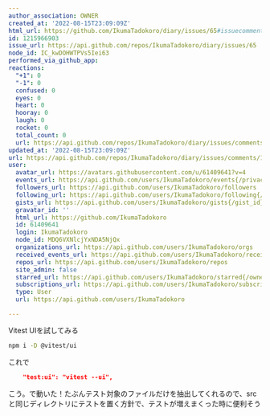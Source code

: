 ```yaml
---
author_association: OWNER
created_at: '2022-08-15T23:09:09Z'
html_url: https://github.com/IkumaTadokoro/diary/issues/65#issuecomment-1215966903
id: 1215966903
issue_url: https://api.github.com/repos/IkumaTadokoro/diary/issues/65
node_id: IC_kwDOHWTPVs5Iei63
performed_via_github_app: 
reactions:
  "+1": 0
  "-1": 0
  confused: 0
  eyes: 0
  heart: 0
  hooray: 0
  laugh: 0
  rocket: 0
  total_count: 0
  url: https://api.github.com/repos/IkumaTadokoro/diary/issues/comments/1215966903/reactions
updated_at: '2022-08-15T23:09:09Z'
url: https://api.github.com/repos/IkumaTadokoro/diary/issues/comments/1215966903
user:
  avatar_url: https://avatars.githubusercontent.com/u/61409641?v=4
  events_url: https://api.github.com/users/IkumaTadokoro/events{/privacy}
  followers_url: https://api.github.com/users/IkumaTadokoro/followers
  following_url: https://api.github.com/users/IkumaTadokoro/following{/other_user}
  gists_url: https://api.github.com/users/IkumaTadokoro/gists{/gist_id}
  gravatar_id: ''
  html_url: https://github.com/IkumaTadokoro
  id: 61409641
  login: IkumaTadokoro
  node_id: MDQ6VXNlcjYxNDA5NjQx
  organizations_url: https://api.github.com/users/IkumaTadokoro/orgs
  received_events_url: https://api.github.com/users/IkumaTadokoro/received_events
  repos_url: https://api.github.com/users/IkumaTadokoro/repos
  site_admin: false
  starred_url: https://api.github.com/users/IkumaTadokoro/starred{/owner}{/repo}
  subscriptions_url: https://api.github.com/users/IkumaTadokoro/subscriptions
  type: User
  url: https://api.github.com/users/IkumaTadokoro

---
```

Vitest UIを試してみる

```bash
npm i -D @vitest/ui
```

これで

```json:package.json
    "test:ui": "vitest --ui",
```

こう。で動いた！たぶんテスト対象のファイルだけを抽出してくれるので、srcと同じディレクトリにテストを置く方針で、テストが増えまくった時に便利そう
